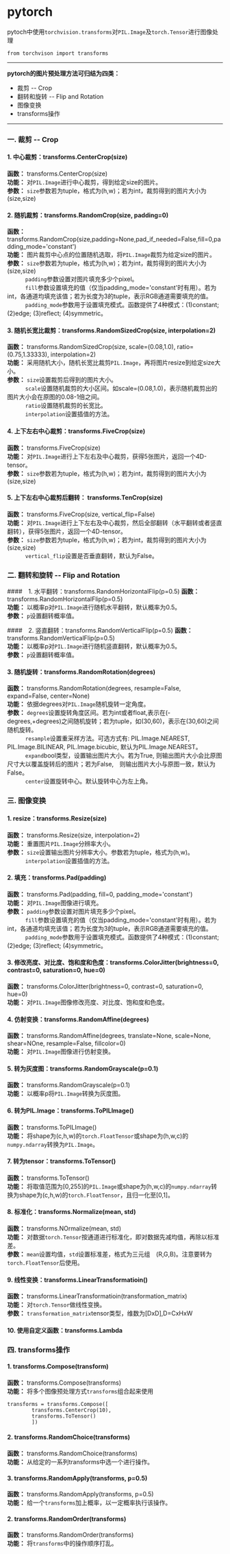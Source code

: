 # pytorch
pytoch中使用`torchvision.transforms`对`PIL.Image`及`torch.Tensor`进行图像处理
```
from torchvison import transforms
```
------------

**pytorch的图片预处理方法可归结为四类：**
* 裁剪 -- Crop
* 翻转和旋转 -- Flip and Rotation
* 图像变换 
* transforms操作
--------

### 一. 裁剪 -- Crop

#### 1. 中心裁剪：transforms.CenterCrop(size)
**函数：** transforms.CenterCrop(size)<br>
**功能：** 对`PIL.Image`进行中心裁剪，得到给定size的图片。<br>
**参数：** `size`参数若为tuple，格式为(h,w)；若为int，裁剪得到的图片大小为(size,size)

#### 2. 随机裁剪：transforms.RandomCrop(size, padding=0)
**函数：** transforms.RandomCrop(size,padding=None,pad_if_needed=False,fill=0,padding_mode='constant')<br>
**功能：** 图片裁剪中心点的位置随机选取，将`PIL.Image`裁剪为给定size的图片。<br>
**参数：** `size`参数若为tuple，格式为(h,w)；若为int，裁剪得到的图片大小为(size,size)<br>
&emsp; &emsp; &thinsp; `padding`参数设置对图片填充多少个pixel。<br>
&emsp; &emsp; &thinsp; `fill`参数设置填充的值（仅当padding_mode='constant'时有用）。若为int，各通道均填充该值；若为长度为3的tuple，表示RGB通道需要填充的值。<br>
&emsp; &emsp; &thinsp; `padding_mode`参数用于设置填充模式。函数提供了4种模式：(1)constant; (2)edge; (3)reflect; (4)symmetric。

#### 3. 随机长宽比裁剪：transforms.RandomSizedCrop(size, interpolation=2)
**函数：** transforms.RandomSizedCrop(size, scale=(0.08,1.0), ratio=(0.75,1.33333), interpolation=2)<br>
**功能：** 采用随机大小，随机长宽比裁剪`PIL.Image`，再将图片resize到给定size大小。<br>
**参数：** `size`设置裁剪后得到的图片大小。<br>
&emsp; &emsp; &thinsp; `scale`设置随机裁剪的大小区间。如scale=(0.08,1.0)，表示随机裁剪出的图片大小会在原图的0.08-1倍之间。<br>
&emsp; &emsp; &thinsp; `ratio`设置随机裁剪的长宽比。<br>
&emsp; &emsp; &thinsp; `interpolation`设置插值的方法。

#### 4. 上下左右中心裁剪：transforms.FiveCrop(size)
**函数：** transforms.FiveCrop(size)<br>
**功能：** 对`PIL.Image`进行上下左右及中心裁剪，获得5张图片，返回一个4D-tensor。<br>
**参数：** `size`参数若为tuple，格式为(h,w)；若为int，裁剪得到的图片大小为(size,size)

#### 5. 上下左右中心裁剪后翻转： transforms.TenCrop(size)
**函数：** transforms.FiveCrop(size, vertical_flip=False)<br>
**功能：** 对`PIL.Image`进行上下左右及中心裁剪，然后全部翻转（水平翻转或者竖直翻转），获得5张图片，返回一个4D-tensor。<br>
**参数：** `size`参数若为tuple，格式为(h,w)；若为int，裁剪得到的图片大小为(size,size)<br>
&emsp; &emsp; &thinsp; `vertical_flip`设置是否垂直翻转，默认为False。


### 二. 翻转和旋转 -- Flip and Rotation

####　1. 水平翻转：transforms.RandomHorizontalFlip(p=0.5)
**函数：** transforms.RandomHorizontalFlip(p=0.5)<br>
**功能：** 以概率p对`PIL.Image`进行随机水平翻转，默认概率为0.5。<br>
**参数：** `p`设置翻转概率值。

####　2. 竖直翻转：transforms.RandomVerticalFlip(p=0.5)
**函数：** transforms.RandomVerticalFlip(p=0.5)<br>
**功能：** 以概率p对`PIL.Image`进行随机竖直翻转，默认概率为0.5。<br>
**参数：** `p`设置翻转概率值。

#### 3. 随机旋转：transforms.RandomRotation(degrees)
**函数：** transforms.RandomRotation(degrees, resample=False, expand=False, center=None)<br>
**功能：** 依据degrees对`PIL.Image`随机旋转一定角度。<br>
**参数：** `degrees`设置旋转角度区间。若为int或者float,表示在(-degrees,+degrees)之间随机旋转；若为tuple，如(30,60)，表示在(30,60)之间随机旋转。<br>
&emsp; &emsp; &thinsp; `resample`设置重采样方法。可选方式有: PIL.Image.NEAREST, PIL.Image.BILINEAR, PIL.Image.bicubic, 默认为PIL.Image.NEAREST。<br>
&emsp; &emsp; &thinsp; `expand`bool类型，设置输出图片大小。若为True, 则输出图片大小会比原图尺寸大以覆盖旋转后的图片；若为False,　则输出图片大小与原图一致，默认为False。<br>
&emsp; &emsp; &thinsp; `center`设置旋转中心。默认旋转中心为左上角。


### 三. 图像变换 

#### 1. resize：transforms.Resize(size)
**函数：** transforms.Resize(size, interpolation=2)<br>
**功能：** 重置图片`PIL.Image`分辨率大小。<br>
**参数：** `size`设置输出图片分辨率大小。参数若为tuple，格式为(h,w)。<br>
&emsp; &emsp; &thinsp; `interpolation`设置插值的方法。

#### 2. 填充：transforms.Pad(padding)
**函数：** transforms.Pad(padding, fill=0, padding_mode='constant')<br>
**功能：** 对`PIL.Image`图像进行填充。<br>
**参数：** `padding`参数设置对图片填充多少个pixel。<br>
&emsp; &emsp; &thinsp; `fill`参数设置填充的值（仅当padding_mode='constant'时有用）。若为int，各通道均填充该值；若为长度为3的tuple，表示RGB通道需要填充的值。<br>
&emsp; &emsp; &thinsp; `padding_mode`参数用于设置填充模式。函数提供了4种模式：(1)constant; (2)edge; (3)reflect; (4)symmetric。

#### 3. 修改亮度、对比度、饱和度和色度：transforms.ColorJitter(brightness=0, contrast=0, saturation=0, hue=0)
**函数：** transforms.ColorJitter(brightness=0, contrast=0, saturation=0, hue=0)<br>
**功能：** 对`PIL.Image`图像修改亮度、对比度、饱和度和色度。

#### 4. 仿射变换：transforms.RandomAffine(degrees)
**函数：** transforms.RandomAffine(degrees, translate=None, scale=None, shear=NOne, resample=False, fillcolor=0)<br>
**功能：** 对`PIL.Image`图像进行仿射变换。<br>

#### 5. 转为灰度图：transforms.RandomGrayscale(p=0.1)
**函数：** transforms.RandomGrayscale(p=0.1)<br>
**功能：** 以概率p将`PIL.Image`转换为灰度图。

#### 6. 转为PIL.Image：transforms.ToPILImage()
**函数：** transforms.ToPILImage()<br>
**功能：** 将shape为(c,h,w)的`torch.FloatTensor`或shape为(h,w,c)的`numpy.ndarray`转换为`PIL.Image`。

#### 7. 转为tensor：transforms.ToTensor()
**函数：** transforms.ToTensor()<br>
**功能：** 将取值范围为[0,255]的`PIL.Image`或shape为(h,w,c)的`numpy.ndarray`转换为shape为(c,h,w)的`torch.FloatTensor`，且归一化至[0,1]。

#### 8. 标准化：transforms.Normalize(mean, std)
**函数：** transforms.NOrmalize(mean, std)<br>
**功能：** 对数据`torch.Tensor`按通道进行标准化，即对数据先减均值，再除以标准差。<br>
**参数：** `mean`设置均值，`std`设置标准差，格式为三元组　(R,G,B)。注意要转为`torch.FloatTensor`后使用。

#### 9. 线性变换：transforms.LinearTransformatioin()
**函数：** transforms.LinearTransformatioin(transformation_matrix)<br>
**功能：** 对`torch.Tensor`做线性变换。<br>
**参数：** `transformation_matrix`tensor类型，维数为[DxD],D=CxHxW

#### 10. 使用自定义函数：transforms.Lambda


### 四. transforms操作

#### 1. transforms.Compose(transform)
**函数：** transforms.Compose(transforms)<br>
**功能：** 将多个图像预处理方式`transforms`组合起来使用<br>

```
transforms = transforms.Compose([
		transforms.CenterCrop(10),
		transforms.ToTensor()
		])
```

#### 2. transforms.RandomChoice(transforms)
**函数：** transforms.RandomChoice(transforms)<br>
**功能：** 从给定的一系列transforms中选一个进行操作。

#### 3. transforms.RandomApply(transforms, p=0.5)
**函数：** transforms.RandomApply(transforms, p=0.5)<br>
**功能：** 给一个`transforms`加上概率，以一定概率执行该操作。

#### 2. transforms.RandomOrder(transforms)
**函数：** transforms.RandomOrder(transforms)<br>
**功能：** 将`transforms`中的操作顺序打乱。


































